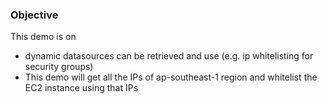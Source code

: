 ### Objective

This demo is on

- dynamic datasources can be retrieved and use (e.g. ip whitelisting for security groups)
- This demo will get all the IPs of ap-southeast-1 region and whitelist the EC2 instance using that IPs

